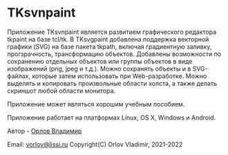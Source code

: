 # TKsvnpaint
Приложение TKsvnpaint является развитием графического редактора tkpaint на базе tcl/tk.
В TKsvgpaint добавлена поддержка векторной графики (SVG) на базе пакета tkpath, 
включая градиентную заливку, прогзрачность, трансформацию объектов.
Добавлены возможности по сохранению отдельных объектов или 
группы объектов в виде изображений (png, jpeg и т.д.).
Можно сохранять объекты и в SVG-файлах, которые затем использовать при Web-разработке.
Можно выделять и копировать произвольные области холста, а также
делать скриншот любой области монитора.

Приложение может являться хорошим учебным пособием.

Приложение работает на платформах Linux, OS X, Windows и Android.

Автор - [Орлов Владимир](http://museum.lissi-crypto.ru/)

Email: vorlov@lissi.ru
Copyright(C) Orlov Vladimir, 2021-2022
